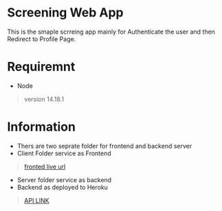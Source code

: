 # Screening Web App
This is the smaple scrreing app mainly for Authenticate the user and then Redirect to Profile Page.

# Requiremnt 
* Node
 > version 14.18.1


# Information

- Thers are two seprate folder for frontend and backend server
- Client Folder service as Frontend
> [fronted live url](https://the-awesome-saifishaddil-site.netlify.app/)

- Server folder service as backend
- Backend as deployed to Heroku
> [API LINK](https://profilersapp.herokuapp.com/api) 







